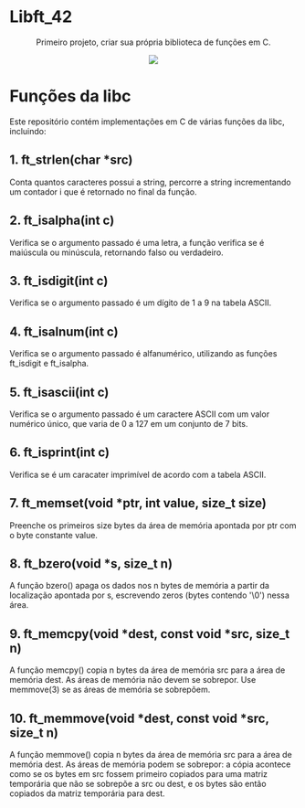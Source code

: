 # Libft_42
<p align="center">
    Primeiro projeto, criar sua própria biblioteca de funções em C.
</p>
<p align="center">
<img src="http://img.shields.io/static/v1?label=STATUS&message=%20EM-DESENVOLVIMENTO&color=GREEN&style=for-the-badge"/>
</p>

<h1>Funções da libc</h1>

<p>Este repositório contém implementações em C de várias funções da libc, incluindo:</p>

<h2>1. ft_strlen(char *src)</h2>

<p>Conta quantos caracteres possui a string, percorre a string incrementando um contador i que é retornado no final da função.</p>

<h2>2. ft_isalpha(int c)</h2>

<p>Verifica se o argumento passado é uma letra, a função verifica se é maiúscula ou minúscula, retornando falso ou verdadeiro.</p>

<h2>3. ft_isdigit(int c)</h2>

<p>Verifica se o argumento passado é um dígito de 1 a 9 na tabela ASCII.</p>

<h2>4. ft_isalnum(int c)</h2>

<p>Verifica se o argumento passado é alfanumérico, utilizando as funções ft_isdigit e ft_isalpha.</p>

<h2>5. ft_isascii(int c)</h2>

<p>Verifica se o argumento passado é um caractere ASCII com um valor numérico único, que varia de 0 a 127 em um conjunto de 7 bits.</p>

<h2>6. ft_isprint(int c)</h2>

<p>Verifica se é um caracater imprimível de acordo com a tabela ASCII.</p>

<h2>7. ft_memset(void *ptr, int value, size_t size)</h2>

<p>Preenche os primeiros size bytes da área de memória apontada por ptr com o byte constante value.</p>

<h2>8. ft_bzero(void *s, size_t n)</h2>

<p>A função bzero() apaga os dados nos n bytes de memória a partir da localização apontada por s, escrevendo zeros (bytes contendo '\0') nessa área.</p>

<h2>9. ft_memcpy(void *dest, const void *src, size_t n)</h2>

<p>A função memcpy() copia n bytes da área de memória src para a área de memória dest. As áreas de memória não devem se sobrepor. Use memmove(3) se as áreas de memória se sobrepõem.</p>

<h2>10. ft_memmove(void *dest, const void *src, size_t n)</h2>

<p>A função memmove() copia n bytes da área de memória src para a área de memória dest. As áreas de memória podem se sobrepor: a cópia acontece como se os bytes em src fossem primeiro copiados para uma matriz temporária que não se sobrepõe a src ou dest, e os bytes são então copiados da matriz temporária para dest.</p>
